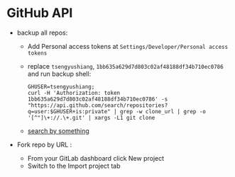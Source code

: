 # GitHub API

- backup all repos:

    - Add Personal access tokens at `Settings/Developer/Personal access tokens`
    - replace `tsengyushiang`, `1bb635a629d7d803c02af48188df34b710ec0786` and run backup shell:
    
        ```
        GHUSER=tsengyushiang; 
        curl -H 'Authorization: token 1bb635a629d7d803c02af48188df34b710ec0786' -s "https://api.github.com/search/repositories?q=user:$GHUSER+is:private" | grep -w clone_url | grep -o '[^"]\+://.\+.git' | xargs -L1 git clone
        ```
    - [search by something](https://docs.github.com/en/free-pro-team@latest/github/searching-for-information-on-github/searching-for-repositories)
 
- Fork repo by URL :
    
    - From your GitLab dashboard click New project
    - Switch to the Import project tab
